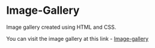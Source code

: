# Image-Gallery
Image gallery created using HTML and CSS.

You can visit the image gallery at this link -
[Image-gallery](https://iamtoshal.github.io/Image-Gallery/)
